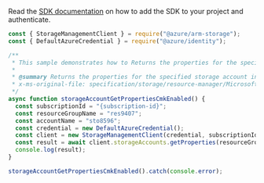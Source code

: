 Read the [SDK documentation](https://github.com/Azure/azure-sdk-for-js/blob/%40azure%2Farm-storage_17.2.0/sdk/storage/arm-storage/README.md) on how to add the SDK to your project and authenticate.

```javascript
const { StorageManagementClient } = require("@azure/arm-storage");
const { DefaultAzureCredential } = require("@azure/identity");

/**
 * This sample demonstrates how to Returns the properties for the specified storage account including but not limited to name, SKU name, location, and account status. The ListKeys operation should be used to retrieve storage keys.
 *
 * @summary Returns the properties for the specified storage account including but not limited to name, SKU name, location, and account status. The ListKeys operation should be used to retrieve storage keys.
 * x-ms-original-file: specification/storage/resource-manager/Microsoft.Storage/stable/2021-09-01/examples/StorageAccountGetPropertiesCMKEnabled.json
 */
async function storageAccountGetPropertiesCmkEnabled() {
  const subscriptionId = "{subscription-id}";
  const resourceGroupName = "res9407";
  const accountName = "sto8596";
  const credential = new DefaultAzureCredential();
  const client = new StorageManagementClient(credential, subscriptionId);
  const result = await client.storageAccounts.getProperties(resourceGroupName, accountName);
  console.log(result);
}

storageAccountGetPropertiesCmkEnabled().catch(console.error);
```
